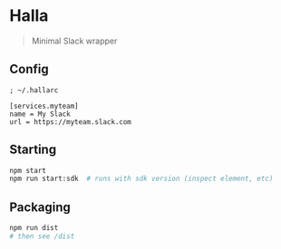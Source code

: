 # Halla

> Minimal Slack wrapper

## Config

```
; ~/.hallarc

[services.myteam]
name = My Slack
url = https://myteam.slack.com
```

## Starting

```sh
npm start
npm run start:sdk  # runs with sdk version (inspect element, etc)
```

## Packaging

```sh
npm run dist
# then see /dist
```
